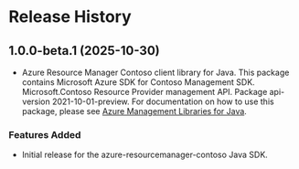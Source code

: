 # Release History

## 1.0.0-beta.1 (2025-10-30)

- Azure Resource Manager Contoso client library for Java. This package contains Microsoft Azure SDK for Contoso Management SDK. Microsoft.Contoso Resource Provider management API. Package api-version 2021-10-01-preview. For documentation on how to use this package, please see [Azure Management Libraries for Java](https://aka.ms/azsdk/java/mgmt).
### Features Added

- Initial release for the azure-resourcemanager-contoso Java SDK.
